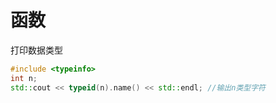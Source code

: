 <!--
author: lumos
date: 2020-12-11
title:  
tags: 
category: 
status: draft
summary: 
-->


# 函数
打印数据类型
```C++
#include <typeinfo>
int n;
std::cout << typeid(n).name() << std::endl;	//输出n类型字符
```